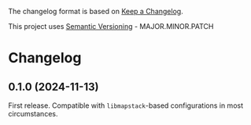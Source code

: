 The changelog format is based on [Keep a Changelog](https://keepachangelog.com/en/1.0.0/).

This project uses [Semantic Versioning](https://semver.org/) - MAJOR.MINOR.PATCH

# Changelog

## 0.1.0 (2024-11-13)

First release. Compatible with `libmapstack`-based configurations in most circumstances.
